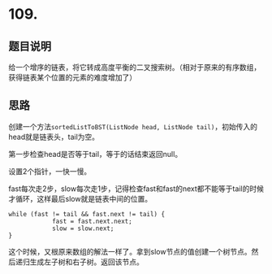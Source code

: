 # 109.

## 题目说明
给一个增序的链表，将它转成高度平衡的二叉搜索树。（相对于原来的有序数组，获得链表某个位置的元素的难度增加了）

## 思路
创建一个方法`sortedListToBST(ListNode head, ListNode tail)`，初始传入的head就是链表头，tail为空。

第一步检查head是否等于tail，等于的话结束返回null。

设置2个指针，一快一慢。

fast每次走2步，slow每次走1步，记得检查fast和fast的next都不能等于tail的时候才循环，这样最后slow就是链表中间的位置。
```
while (fast != tail && fast.next != tail) {
			fast = fast.next.next;
			slow = slow.next;
}
```
这个时候，又根原来数组的解法一样了。拿到slow节点的值创建一个树节点。然后递归生成左子树和右子树。返回该节点。

